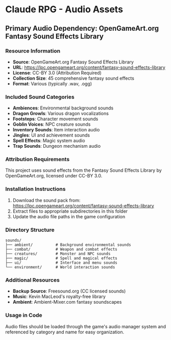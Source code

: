 # Claude RPG - Audio Assets

## Primary Audio Dependency: OpenGameArt.org Fantasy Sound Effects Library

### Resource Information
- **Source**: OpenGameArt.org Fantasy Sound Effects Library
- **URL**: https://lpc.opengameart.org/content/fantasy-sound-effects-library
- **License**: CC-BY 3.0 (Attribution Required)
- **Collection Size**: 45 comprehensive fantasy sound effects
- **Format**: Various (typically .wav, .ogg)

### Included Sound Categories
- **Ambiences**: Environmental background sounds
- **Dragon Growls**: Various dragon vocalizations
- **Footsteps**: Character movement sounds
- **Goblin Voices**: NPC creature sounds
- **Inventory Sounds**: Item interaction audio
- **Jingles**: UI and achievement sounds
- **Spell Effects**: Magic system audio
- **Trap Sounds**: Dungeon mechanism audio

### Attribution Requirements
This project uses sound effects from the Fantasy Sound Effects Library by OpenGameArt.org, licensed under CC-BY 3.0.

### Installation Instructions
1. Download the sound pack from: https://lpc.opengameart.org/content/fantasy-sound-effects-library
2. Extract files to appropriate subdirectories in this folder
3. Update the audio file paths in the game configuration

### Directory Structure
```
sounds/
├── ambient/          # Background environmental sounds
├── combat/           # Weapon and combat effects
├── creatures/        # Monster and NPC sounds
├── magic/            # Spell and magical effects
├── ui/               # Interface and menu sounds
└── environment/      # World interaction sounds
```

### Additional Resources
- **Backup Source**: Freesound.org (CC licensed sounds)
- **Music**: Kevin MacLeod's royalty-free library
- **Ambient**: Ambient-Mixer.com fantasy soundscapes

### Usage in Code
Audio files should be loaded through the game's audio manager system and referenced by category and name for easy organization.